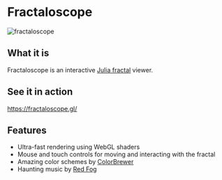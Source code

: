 # Fractaloscope
![fractaloscope](https://fractaloscope.gl/fractaloscope.jpg)

## What it is
Fractaloscope is an interactive [Julia fractal](https://en.wikipedia.org/wiki/Julia_set) viewer.

## See it in action
https://fractaloscope.gl/

## Features
* Ultra-fast rendering using WebGL shaders
* Mouse and touch controls for moving and interacting with the fractal
* Amazing color schemes by [ColorBrewer](http://colorbrewer2.org)
* Haunting music by [Red Fog](https://redfog-drone.bandcamp.com/track/arctic-neon)
